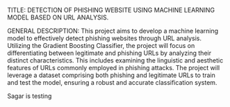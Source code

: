 TITLE: 
DETECTION OF PHISHING WEBSITE USING MACHINE LEARNING MODEL BASED ON URL ANALYSIS.

GENERAL DESCRIPTION:
This project aims to develop a machine learning model to effectively detect phishing websites through URL analysis. Utilizing the Gradient Boosting Classifier, the project will focus on differentiating between legitimate and phishing URLs by analyzing their distinct characteristics. This includes examining the linguistic and aesthetic features of URLs commonly employed in phishing attacks. The project will leverage a dataset comprising both phishing and legitimate URLs to train and test the model, ensuring a robust and accurate classification system.

Sagar is testing


